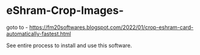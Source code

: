 # eShram-Crop-Images-



goto to - https://fm20softwares.blogspot.com/2022/01/crop-eshram-card-automatically-fastest.html

See entire process to install and use this software.

